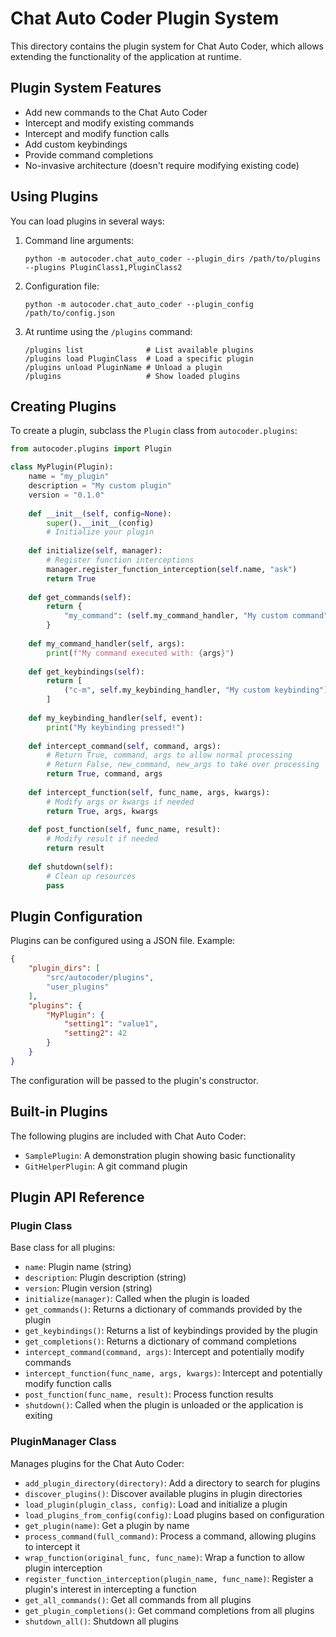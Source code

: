 # Chat Auto Coder Plugin System

This directory contains the plugin system for Chat Auto Coder, which allows extending the functionality of the application at runtime.

## Plugin System Features

- Add new commands to the Chat Auto Coder
- Intercept and modify existing commands
- Intercept and modify function calls
- Add custom keybindings
- Provide command completions
- No-invasive architecture (doesn't require modifying existing code)

## Using Plugins

You can load plugins in several ways:

1. Command line arguments:
   ```
   python -m autocoder.chat_auto_coder --plugin_dirs /path/to/plugins --plugins PluginClass1,PluginClass2
   ```

2. Configuration file:
   ```
   python -m autocoder.chat_auto_coder --plugin_config /path/to/config.json
   ```

3. At runtime using the `/plugins` command:
   ```
   /plugins list              # List available plugins
   /plugins load PluginClass  # Load a specific plugin
   /plugins unload PluginName # Unload a plugin
   /plugins                   # Show loaded plugins
   ```

## Creating Plugins

To create a plugin, subclass the `Plugin` class from `autocoder.plugins`:

```python
from autocoder.plugins import Plugin

class MyPlugin(Plugin):
    name = "my_plugin"
    description = "My custom plugin"
    version = "0.1.0"
    
    def __init__(self, config=None):
        super().__init__(config)
        # Initialize your plugin
    
    def initialize(self, manager):
        # Register function interceptions
        manager.register_function_interception(self.name, "ask")
        return True
    
    def get_commands(self):
        return {
            "my_command": (self.my_command_handler, "My custom command"),
        }
    
    def my_command_handler(self, args):
        print(f"My command executed with: {args}")
    
    def get_keybindings(self):
        return [
            ("c-m", self.my_keybinding_handler, "My custom keybinding"),
        ]
    
    def my_keybinding_handler(self, event):
        print("My keybinding pressed!")
    
    def intercept_command(self, command, args):
        # Return True, command, args to allow normal processing
        # Return False, new_command, new_args to take over processing
        return True, command, args
    
    def intercept_function(self, func_name, args, kwargs):
        # Modify args or kwargs if needed
        return True, args, kwargs
    
    def post_function(self, func_name, result):
        # Modify result if needed
        return result
    
    def shutdown(self):
        # Clean up resources
        pass
```

## Plugin Configuration

Plugins can be configured using a JSON file. Example:

```json
{
    "plugin_dirs": [
        "src/autocoder/plugins",
        "user_plugins"
    ],
    "plugins": {
        "MyPlugin": {
            "setting1": "value1",
            "setting2": 42
        }
    }
}
```

The configuration will be passed to the plugin's constructor.

## Built-in Plugins

The following plugins are included with Chat Auto Coder:

- `SamplePlugin`: A demonstration plugin showing basic functionality
- `GitHelperPlugin`: A git command plugin

## Plugin API Reference

### Plugin Class

Base class for all plugins:

- `name`: Plugin name (string)
- `description`: Plugin description (string)
- `version`: Plugin version (string)
- `initialize(manager)`: Called when the plugin is loaded
- `get_commands()`: Returns a dictionary of commands provided by the plugin
- `get_keybindings()`: Returns a list of keybindings provided by the plugin
- `get_completions()`: Returns a dictionary of command completions
- `intercept_command(command, args)`: Intercept and potentially modify commands
- `intercept_function(func_name, args, kwargs)`: Intercept and potentially modify function calls
- `post_function(func_name, result)`: Process function results
- `shutdown()`: Called when the plugin is unloaded or the application is exiting

### PluginManager Class

Manages plugins for the Chat Auto Coder:

- `add_plugin_directory(directory)`: Add a directory to search for plugins
- `discover_plugins()`: Discover available plugins in plugin directories
- `load_plugin(plugin_class, config)`: Load and initialize a plugin
- `load_plugins_from_config(config)`: Load plugins based on configuration
- `get_plugin(name)`: Get a plugin by name
- `process_command(full_command)`: Process a command, allowing plugins to intercept it
- `wrap_function(original_func, func_name)`: Wrap a function to allow plugin interception
- `register_function_interception(plugin_name, func_name)`: Register a plugin's interest in intercepting a function
- `get_all_commands()`: Get all commands from all plugins
- `get_plugin_completions()`: Get command completions from all plugins
- `shutdown_all()`: Shutdown all plugins 